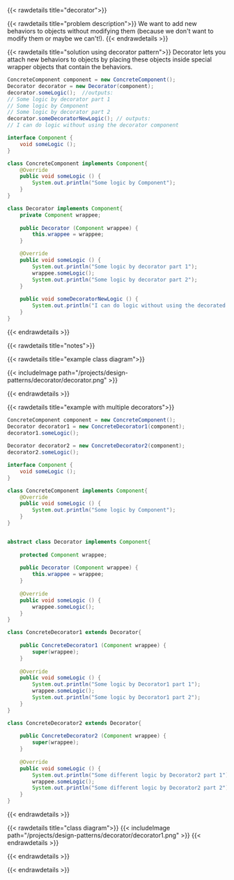 {{< rawdetails title="decorator">}}

{{< rawdetails title="problem description">}}
We want to add new behaviors to objects without modifying them (because we don't want to modify them or maybe we can't!).
{{< endrawdetails >}}



{{< rawdetails title="solution using decorator pattern">}}
Decorator lets you attach new behaviors to objects by placing these objects inside special wrapper objects that contain the behaviors.

```java
ConcreteComponent component = new ConcreteComponent();
Decorator decorator = new Decorator(component);
decorator.someLogic();  //outputs:
// Some logic by decorator part 1
// Some logic by Component
// Some logic by decorator part 2
decorator.someDecoratorNewLogic(); // outputs:
// I can do logic without using the decorator component
```

```java
interface Component {
	void someLogic ();
}

class ConcreteComponent implements Component{
	@Override
	public void someLogic () {
		System.out.println("Some logic by Component");
	}
}

class Decorator implements Component{
	private Component wrappee;
	
	public Decorator (Component wrappee) {
		this.wrappee = wrappee;
	}

	@Override
	public void someLogic () {
		System.out.println("Some logic by decorator part 1");
		wrappee.someLogic();
		System.out.println("Some logic by decorator part 2");
	}
	
	public void someDecoratorNewLogic () {
	    System.out.println("I can do logic without using the decorated component");
	}
}
```

{{< endrawdetails >}}





{{< rawdetails title="notes">}}

{{< rawdetails title="example class diagram">}}

{{< includeImage path="/projects/design-patterns/decorator/decorator.png" >}}

{{< endrawdetails >}}

{{< rawdetails title="example with multiple decorators">}}
```java
ConcreteComponent component = new ConcreteComponent();
Decorator decorator1 = new ConcreteDecorator1(component);
decorator1.someLogic();
        
Decorator decorator2 = new ConcreteDecorator2(component);
decorator2.someLogic();
```

```java
interface Component {
	void someLogic ();
}

class ConcreteComponent implements Component{
	@Override
	public void someLogic () {
		System.out.println("Some logic by Component");
	}
}


abstract class Decorator implements Component{
    
    protected Component wrappee;
    
    public Decorator (Component wrappee) {
		this.wrappee = wrappee;
	}
    
	@Override
	public void someLogic () {
	    wrappee.someLogic();
	}
}

class ConcreteDecorator1 extends Decorator{
    
    public ConcreteDecorator1 (Component wrappee) {
        super(wrappee);
    }
	
	@Override
	public void someLogic () {
		System.out.println("Some logic by Decorator1 part 1");
		wrappee.someLogic();
		System.out.println("Some logic by Decorator1 part 2");
	}
}

class ConcreteDecorator2 extends Decorator{
    
    public ConcreteDecorator2 (Component wrappee) {
        super(wrappee);
    }
	
	@Override
	public void someLogic () {
		System.out.println("Some different logic by Decorator2 part 1");
		wrappee.someLogic();
		System.out.println("Some different logic by Decorator2 part 2");
	}
}
```
{{< endrawdetails >}}


{{< rawdetails title="class diagram">}}
{{< includeImage path="/projects/design-patterns/decorator/decorator1.png" >}}
{{< endrawdetails >}}

{{< endrawdetails >}}


{{< endrawdetails >}}
